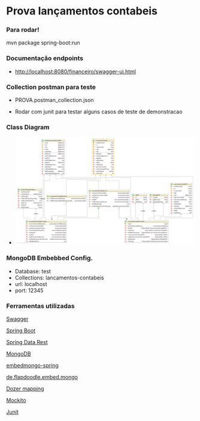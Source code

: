 # Prova lançamentos contabeis


### Para rodar!
mvn package spring-boot:run

### Documentação endpoints

* [http://localhost:8080/financeiro/swagger-ui.html](http://localhost:8080/financeiro/swagger-ui.html)

### Collection postman para teste

* PROVA.postman_collection.json

* Rodar com junit para testar alguns casos de teste de demonstracao


### Class Diagram

* <img src="class_diagram.png" alt="Financeiro Class Diagram" style="width: 1024px;" />

### MongoDB Embebbed Config.
* Database: test
* Collections: lancamentos-contabeis
* url: localhost
* port: 12345



### Ferramentas utilizadas

[Swagger](https://swagger.io)

[Spring Boot](http://projects.spring.io/spring-boot/)

[Spring Data Rest](http://projects.spring.io/spring-data-rest/)

[MongoDB](https://www.mongodb.com/)

[embedmongo-spring](https://github.com/jirutka/embedmongo-spring)

[de.flapdoodle.embed.mongo](https://github.com/flapdoodle-oss/de.flapdoodle.embed.mongo)

[Dozer mapping](http://dozer.sourceforge.net)

[Mockito](http://site.mockito.org)

[Junit](https://junit.org)


	

